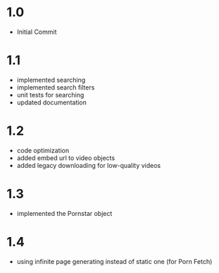 # 1.0

- Initial Commit

# 1.1

- implemented searching
- implemented search filters
- unit tests for searching
- updated documentation

# 1.2
- code optimization
- added embed url to video objects
- added legacy downloading for low-quality videos

# 1.3
- implemented the Pornstar object

# 1.4
- using infinite page generating instead of static one (for Porn Fetch)